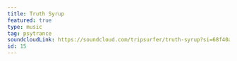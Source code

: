 ```yaml
---
title: Truth Syrup
featured: true
type: music
tag: psytrance
soundcloudLink: https://soundcloud.com/tripsurfer/truth-syrup?si=68f40a8549cd4ad982d0b5e10a22dd3a&utm_source=clipboard&utm_medium=text&utm_campaign=social_sharing
id: 15
---
```

